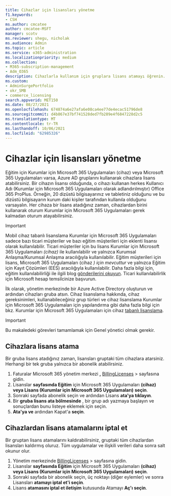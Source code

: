 ```yaml
---
title: Cihazlar için lisansları yönetme
f1.keywords:
- CSH
ms.author: cmcatee
author: cmcatee-MSFT
manager: scotv
ms.reviewer: shegu, nicholak
ms.audience: Admin
ms.topic: article
ms.service: o365-administration
ms.localizationpriority: medium
ms.collection:
- M365-subscription-management
- Adm_O365
description: Cihazlarla kullanım için gruplara lisans atamayı öğrenin.
ms.custom:
- AdminSurgePortfolio
- okr_SMB
- commerce_licensing
search.appverid: MET150
ms.date: 08/27/2021
ms.openlocfilehash: 674874a6e27afa6e08ca4ee77de4ecac51796de8
ms.sourcegitcommit: d4b867e37bf741528ded7fb289e4f6847228d2c5
ms.translationtype: MT
ms.contentlocale: tr-TR
ms.lasthandoff: 10/06/2021
ms.locfileid: "62985326"
---
```

# <a name="manage-licenses-for-devices"></a>Cihazlar için lisansları yönetme

Eğitim için Kurumlar için Microsoft 365 Uygulamaları (cihaz) veya Microsoft 365 Uygulamaları varsa, Azure AD gruplarını kullanarak cihazlara lisans atabilirsiniz. Bir cihazın lisansı olduğunda, o cihazı kullanan herkes Kullanıcı Adı (Kurumlar için Microsoft 365 Uygulamaları olarak adlandırılmıştır) Office 365 ProPlus. Örneğin, 20 dizüstü bilgisayarınız ve tabletiniz olduğunu ve bu dizüstü bilgisayarın kurum daki kişiler tarafından kullanıla olduğunu varsayalın. Her cihaza bir lisans atadığınız zaman, cihazlardan birini kullanarak oturum Kurumlar için Microsoft 365 Uygulamaları gerek kalmadan oturum atayabilirsiniz.

> [!IMPORTANT]
> Mobil cihaz tabanlı lisanslama Kurumlar için Microsoft 365 Uygulamaları sadece bazı ticari müşteriler ve bazı eğitim müşterileri için eklenti lisansı olarak kullanılabilir. Ticari müşteriler için bu lisans Kurumlar için Microsoft 365 Uygulamaları *(cihaz)* ile kullanılabilir ve yalnızca Kurumsal Anlaşma/Kurumsal Anlaşma aracılığıyla kullanılabilir. Eğitim müşterileri için lisans, Microsoft 365 Uygulamaları (cihaz *) için mevcuttur* ve yalnızca Eğitim için Kayıt Çözümleri (EES) aracılığıyla kullanılabilir. Daha fazla bilgi için, eğitim kullanılabilirliği ile ilgili blog [gönderilerini okuyun](https://educationblog.microsoft.com/2019/08/attention-it-administrators-announcing-office-365-proplus-device-based-subscription-for-education). Ticari kullanılabilirlik için Microsoft hesap temsilcinize başvurun.

İlk olarak, yönetim merkezinde bir Azure Active Directory oluşturun ve ardından cihazları gruba atsın. Cihaz lisanslama hakkında, cihaz gereksinimleri, kullanabileceğiniz grup türleri ve cihaz lisanslama Kurumlar için Microsoft 365 Uygulamaları için yapılandırma gibi daha fazla bilgi için bkz. Kurumlar için Microsoft 365 Uygulamaları için cihaz [tabanlı lisanslama](/deployoffice/device-based-licensing).

> [!IMPORTANT]
> Bu makaledeki görevleri tamamlamak için Genel yönetici olmak gerekir.

## <a name="assign-licenses-to-devices"></a>Cihazlara lisans atama

Bir gruba lisans atadığınız zaman, lisansları gruptaki tüm cihazlara atarsiniz. Herhangi bir tek gruba yalnızca bir abonelik atabilirsiniz.

1. Faturalar Microsoft 365 yönetim merkezi **,** <a href="https://go.microsoft.com/fwlink/p/?linkid=842264" target="_blank">BillingLicenses</a> >  sayfasına gidin.
2. Lisanslar **sayfasında Eğitim** için Microsoft 365 Uygulamaları **(cihaz) veya Lisans (Kurumlar için Microsoft 365 Uygulamaları)** **seçin**.
3. Sonraki sayfada abonelik seçin ve ardından Lisans **ata'ya tıklayın**.
4. Bir **gruba lisans ata bölmesinde** , bir grup adı yazmaya başlayın ve sonuçlardan bunu listeye eklemek için seçin.
5. **Ata'ya ve** ardından Kapat'a **seçin**.

## <a name="unassign-licenses-from-devices"></a>Cihazlardan lisans atamalarını iptal et

Bir gruptan lisans atamalarını kaldırabilirsiniz, gruptaki tüm cihazlardan lisansları kaldırmış oluruz. Tüm uygulamalar ve ilişkili verileri daha sonra salt okunur olur.

1. Yönetim merkezinde <a href="https://go.microsoft.com/fwlink/p/?linkid=842264" target="_blank">BillingLicenses</a>  >  sayfasına gidin.
2. Lisanslar **sayfasında Eğitim** için Microsoft 365 Uygulamaları **(cihaz) veya Lisans (Kurumlar için Microsoft 365 Uygulamaları)** **seçin**.
3. Sonraki sayfada bir abonelik seçin, üç noktayı (diğer eylemler) ve sonra Lisansları **atamayı iptal et'i seçin**.
4. Lisans **atamasını iptal et iletişim** kutusunda Atamayı **Aç'ı seçin**.
